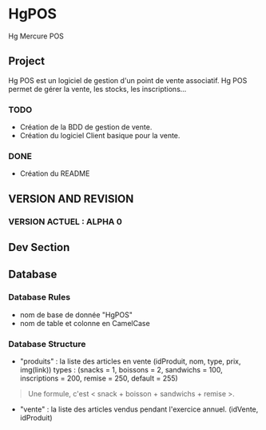 # HgPOS
Hg Mercure POS

## Project
Hg POS est un logiciel de gestion d'un point de vente associatif.
Hg POS permet de gérer la vente, les stocks, les inscriptions...

###  TODO
- Création de la BDD de gestion de vente.
- Création du logiciel Client basique pour la vente.

### DONE
- Création du README





## VERSION AND REVISION
### VERSION ACTUEL : ALPHA 0





## Dev Section

## Database

### Database Rules
- nom de base de donnée "HgPOS"
- nom de table et colonne en CamelCase

### Database Structure
- "produits" : la liste des articles en vente (idProduit, nom, type, prix, img(link))
types : (snacks = 1, boissons = 2, sandwichs = 100, inscriptions = 200, remise = 250, default = 255)

> Une formule, c'est < snack + boisson + sandwichs + remise >.

- "vente" : la liste des articles vendus pendant l'exercice annuel. (idVente, idProduit)